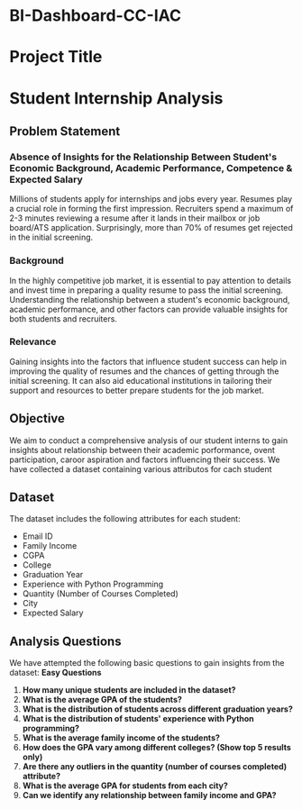 # BI-Dashboard-CC-IAC
# Project Title
# Student Internship Analysis

## Problem Statement

### Absence of Insights for the Relationship Between Student's Economic Background, Academic Performance, Competence & Expected Salary

Millions of students apply for internships and jobs every year. Resumes play a crucial role in forming the first impression. Recruiters spend a maximum of 2-3 minutes reviewing a resume after it lands in their mailbox or job board/ATS application. Surprisingly, more than 70% of resumes get rejected in the initial screening.

### Background

In the highly competitive job market, it is essential to pay attention to details and invest time in preparing a quality resume to pass the initial screening. Understanding the relationship between a student's economic background, academic performance, and other factors can provide valuable insights for both students and recruiters.

### Relevance

Gaining insights into the factors that influence student success can help in improving the quality of resumes and the chances of getting through the initial screening. It can also aid educational institutions in tailoring their support and resources to better prepare students for the job market.

## Objective

We aim to conduct a comprehensive analysis of our student interns to gain insights about relationship between their academic porformance, ovent participation, caroor aspiration and factors influencing their success. We have collected a dataset containing various attributos for cach student


## Dataset

The dataset includes the following attributes for each student:

- Email ID
- Family Income
- CGPA
- College
- Graduation Year
- Experience with Python Programming
- Quantity (Number of Courses Completed)
- City
- Expected Salary

## Analysis Questions

We have attempted the following basic questions to gain insights from the dataset:
**Easy Questions**
1. **How many unique students are included in the dataset?**
2. **What is the average GPA of the students?**
3. **What is the distribution of students across different graduation years?**
4. **What is the distribution of students' experience with Python programming?**
5. **What is the average family income of the students?**
6. **How does the GPA vary among different colleges? (Show top 5 results only)**
7. **Are there any outliers in the quantity (number of courses completed) attribute?**
8. **What is the average GPA for students from each city?**
9. **Can we identify any relationship between family income and GPA?**


